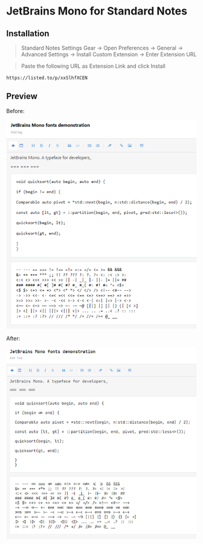 # JetBrains Mono for Standard Notes

## Installation

> Standard Notes Settings Gear -> Open Preferences -> General -> Advanced Settings -> Install Custom Extension -> Enter Extension URL

> Paste the following URL as Extension Link and click Install


```
https://listed.to/p/xxSlhfXCEN
```

## Preview

Before:

<img src="thumbnail/before.png">

After:

<img src="thumbnail/after.png">
